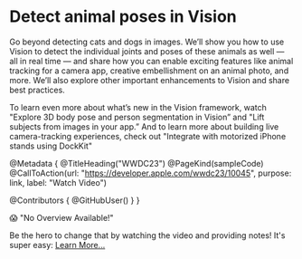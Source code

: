 # Detect animal poses in Vision

Go beyond detecting cats and dogs in images. We’ll show you how to use Vision to detect the individual joints and poses of these animals as well — all in real time — and share how you can enable exciting features like animal tracking for a camera app, creative embellishment on an animal photo, and more. We’ll also explore other important enhancements to Vision and share best practices.

To learn even more about what’s new in the Vision framework, watch "Explore 3D body pose and person segmentation in Vision” and "Lift subjects from images in your app.” And to learn more about building live camera-tracking experiences, check out "Integrate with motorized iPhone stands using DockKit"


@Metadata {
   @TitleHeading("WWDC23")
   @PageKind(sampleCode)
   @CallToAction(url: "https://developer.apple.com/wwdc23/10045", purpose: link, label: "Watch Video")

   @Contributors {
      @GitHubUser(<replace this with your GitHub handle>)
   }
}

😱 "No Overview Available!"

Be the hero to change that by watching the video and providing notes! It's super easy:
 [Learn More…](https://wwdcnotes.github.io/WWDCNotes/documentation/wwdcnotes/contributing)
